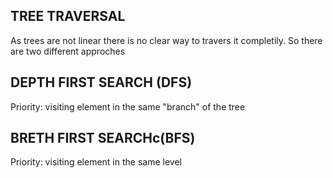 ## TREE TRAVERSAL

As trees are not linear there is no clear way to travers it completily. So there are two different approches

## DEPTH FIRST SEARCH (DFS)
Priority: visiting element in the same "branch" of the tree

## BRETH FIRST SEARCHc(BFS)
Priority: visiting element in the same level

